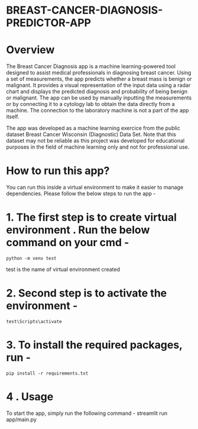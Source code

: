 # BREAST-CANCER-DIAGNOSIS-PREDICTOR-APP

# Overview

The Breast Cancer Diagnosis app is a machine learning-powered tool designed to assist medical professionals in diagnosing breast cancer. Using a set of measurements, the app predicts whether a breast mass is benign or malignant. It provides a visual representation of the input data using a radar chart and displays the predicted diagnosis and probability of being benign or malignant. The app can be used by manually inputting the measurements or by connecting it to a cytology lab to obtain the data directly from a machine. The connection to the laboratory machine is not a part of the app itself.

The app was developed as a machine learning exercice from the public dataset Breast Cancer Wisconsin (Diagnostic) Data Set. Note that this dataset may not be reliable as this project was developed for educational purposes in the field of machine learning only and not for professional use.

# How to run this app?

You can run this inside a virtual environment to make it easier to manage dependencies.
Please follow the below steps to run the app - 

# 1. The first step is to create virtual environment . Run the below command on your cmd -
    python -m venv test

   test is the name of virtual environment created

# 2. Second step is to activate the environment -
    test\Scripts\activate

# 3. To install the required packages, run -
    pip install -r requirements.txt

# 4 . Usage

To start the app, simply run the following command - 
   streamlit run app/main.py


    


